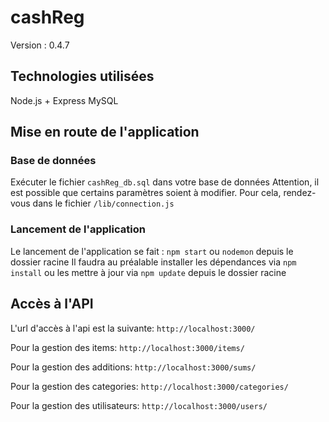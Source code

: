 # cashReg

Version : 0.4.7

## Technologies utilisées

Node.js + Express
MySQL

## Mise en route de l'application

### Base de données

Exécuter le fichier `cashReg_db.sql` dans votre base de données
Attention, il est possible que certains paramètres soient à modifier. Pour cela, rendez-vous dans le fichier `/lib/connection.js`

### Lancement de l'application

Le lancement de l'application se fait : `npm start` ou `nodemon` depuis le dossier racine
Il faudra au préalable installer les dépendances via `npm install` ou les mettre à jour via `npm update` depuis le dossier racine

## Accès à l'API

L'url d'accès à l'api est la suivante: `http://localhost:3000/`

Pour la gestion des items: `http://localhost:3000/items/`

Pour la gestion des additions: `http://localhost:3000/sums/`

Pour la gestion des categories: `http://localhost:3000/categories/`

Pour la gestion des utilisateurs: `http://localhost:3000/users/`
